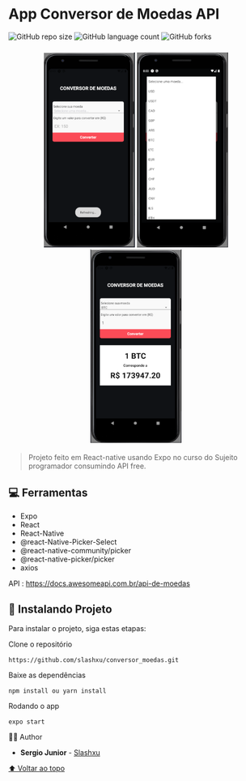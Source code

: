 # App Conversor de Moedas API

<!---Esses são exemplos. Veja https://shields.io para outras pessoas ou para personalizar este conjunto de escudos. Você pode querer incluir dependências, status do projeto e informações de licença aqui--->

![GitHub repo size](https://img.shields.io/github/repo-size/slashxu/README-template?style=for-the-badge)
![GitHub language count](https://img.shields.io/github/languages/count/slashxu/README-template?style=for-the-badge)
![GitHub forks](https://img.shields.io/github/forks/slashxu/README-template?style=for-the-badge)

<h3 align="center">
<img src="./screenshots/01.PNG?raw=true" alt="img01" width="180px"/>
<img src="./screenshots/02.PNG?raw=true" alt="img02" width="180px"/>
<img src="./screenshots/03.PNG?raw=true" alt="img03" width="180px"/>
</h3>

> Projeto feito em React-native usando Expo no curso do Sujeito programador consumindo API free.

## 💻 Ferramentas

- Expo
- React
- React-Native
- @react-Native-Picker-Select
- @react-native-community/picker
- @react-native-picker/picker
- axios

API :
https://docs.awesomeapi.com.br/api-de-moedas

## 🚀 Instalando Projeto

Para instalar o projeto, siga estas etapas:

Clone o repositório

```
https://github.com/slashxu/conversor_moedas.git
```

Baixe as dependências

```
npm install ou yarn install
```

Rodando o app

```
expo start
```

🙋‍♂️ Author

- **Sergio Junior** - [Slashxu](https://github.com/slashxu)

[⬆ Voltar ao topo](#App-Conversor-de-Moedas-API)<br>
